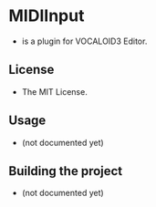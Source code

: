 # MIDIInput

- is a plugin for VOCALOID3 Editor.

## License

- The MIT License.

## Usage

- (not documented yet)

## Building the project

- (not documented yet)
